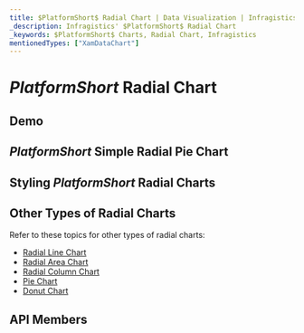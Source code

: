 ```yaml
---
title: $PlatformShort$ Radial Chart | Data Visualization | Infragistics
_description: Infragistics' $PlatformShort$ Radial Chart
_keywords: $PlatformShort$ Charts, Radial Chart, Infragistics
mentionedTypes: ["XamDataChart"]
---
```

# $PlatformShort$ Radial Chart

<!-- TODO add introduction to and purpose of using about using radial series in data-chart -->

## Demo
<!-- TODO use this iframe which will point to a new sample:
<iframe src='{environment:dvDemosBaseUrl}/charts/data-chart-type-radial-series' width="100%" height="100%" seamless frameBorder="0" onload="onXPlatSampleIframeContentLoaded(this);"></iframe> -->

## $PlatformShort$ Simple Radial Pie Chart

<!-- TODO copy and combine content (code snippets, description) from these topics:
    data-chart-type-radial-pie-series.md
-->

## Styling $PlatformShort$ Radial Charts
<!-- radial-pie-series with styling props set: brush, markerOutline, markerType -->


## Other Types of Radial Charts

Refer to these topics for other types of radial charts:

- [Radial Line Chart](chart-types-line.md#$PlatformShort$-Radial-Line-Chart)
- [Radial Area Chart](chart-types-area.md#$PlatformShort$-Radial-Area-Chart)
- [Radial Column Chart](chart-types-column.md#$PlatformShort$-Radial-Column-Chart)
- [Pie Chart](../pie-chart.md)
- [Donut Chart](../doughnut-chart.md)

## API Members
<!-- TODO list API links used in this topic -->